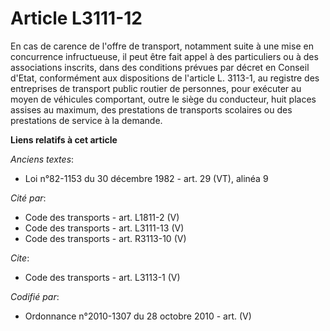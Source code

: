 # Article L3111-12

En cas de carence de l'offre de transport, notamment suite à une mise en concurrence infructueuse, il peut être fait appel à
des particuliers ou à des associations inscrits, dans des conditions prévues par décret en Conseil d'Etat, conformément aux
dispositions de l'article L. 3113-1, au registre des entreprises de transport public routier de personnes, pour exécuter au
moyen de véhicules comportant, outre le siège du conducteur, huit places assises au maximum, des prestations de transports
scolaires ou des prestations de service à la demande.

**Liens relatifs à cet article**

_Anciens textes_:

  - Loi n°82-1153 du 30 décembre 1982 - art. 29 (VT), alinéa 9

_Cité par_:

  - Code des transports - art. L1811-2 (V)
  - Code des transports - art. L3111-13 (V)
  - Code des transports - art. R3113-10 (V)

_Cite_:

  - Code des transports - art. L3113-1 (V)

_Codifié par_:

  - Ordonnance n°2010-1307 du 28 octobre 2010 - art. (V)
